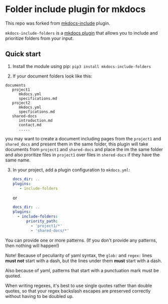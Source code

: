 # Folder include plugin for mkdocs

This repo was forked from [mkdocs-include](https://github.com/RedisLabs/mkdocs-include) plugin.

`mkdocs-include-folders` is a
[mkdocs plugin](http://www.mkdocs.org/user-guide/plugins/) that allows you
to include and prioritize folders from your input. 

## Quick start

1. Install the module using pip: `pip3 install mkdocs-include-folders`

2. If your document folders look like this:
```
documents
   project1
      mkdocs.yml
      specifications.md
   project2
      mkdocs.yml
      specfications.md
   shared-docs
      introduction.md
      contact.md
      .....
```
you may want to create a document including pages from the ``project1`` and ``shared_docs`` and present them in the same folder, this plugin will take documents from ``project1`` and ``shared-docs`` and place the im the same folder and also proritize files in ``project1`` over files in ``shered-docs`` if they have the same name.
   
3. In your project, add a plugin configuration to `mkdocs.yml`:
   ```yaml
   docs_dir: ..
   plugins:
      - include-folders
   ```
   or
   ```yaml
   docs_dir: ..
   plugins:
     - include-folders:
         priority_path:
           - 'project1/*'
           - 'shared-docs/*'
   ```

You can provide one or more patterns.  (If you don't provide any patterns, 
then nothing will happen!)

Note!  Because of peculiarity of yaml syntax, the `glob:` and `regex:` lines
**must not** start with a dash, but the lines under them **must** start with
a dash.

Also because of yaml, patterns that start with a punctuation mark must be
quoted.

When writing regexes, it's best to use single quotes rather than double
quotes, so that your regex backslash escapes are preserved correctly without
having to be doubled up.
